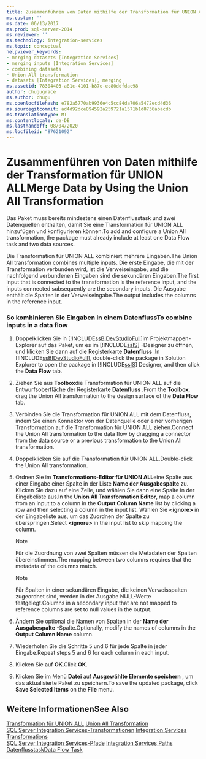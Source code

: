 ```yaml
---
title: Zusammenführen von Daten mithilfe der Transformation für UNION ALL | Microsoft-Dokumentation
ms.custom: ''
ms.date: 06/13/2017
ms.prod: sql-server-2014
ms.reviewer: ''
ms.technology: integration-services
ms.topic: conceptual
helpviewer_keywords:
- merging datasets [Integration Services]
- merging inputs [Integration Services]
- combining datasets
- Union All transformation
- datasets [Integration Services], merging
ms.assetid: 78304403-a81c-4101-b87e-ec80ddfdac98
author: chugugrace
ms.author: chugu
ms.openlocfilehash: e782a5770ab9936e4c5cc84da706a5472ecd4d36
ms.sourcegitcommit: ad4d92dce894592a259721a1571b1d8736abacdb
ms.translationtype: MT
ms.contentlocale: de-DE
ms.lasthandoff: 08/04/2020
ms.locfileid: "87621092"
---
```

# <a name="merge-data-by-using-the-union-all-transformation"></a><span data-ttu-id="8f597-102">Zusammenführen von Daten mithilfe der Transformation für UNION ALL</span><span class="sxs-lookup"><span data-stu-id="8f597-102">Merge Data by Using the Union All Transformation</span></span>
  <span data-ttu-id="8f597-103">Das Paket muss bereits mindestens einen Datenflusstask und zwei Datenquellen enthalten, damit Sie eine Transformation für UNION ALL hinzufügen und konfigurieren können.</span><span class="sxs-lookup"><span data-stu-id="8f597-103">To add and configure a Union All transformation, the package must already include at least one Data Flow task and two data sources.</span></span>  
  
 <span data-ttu-id="8f597-104">Die Transformation für UNION ALL kombiniert mehrere Eingaben.</span><span class="sxs-lookup"><span data-stu-id="8f597-104">The Union All transformation combines multiple inputs.</span></span> <span data-ttu-id="8f597-105">Die erste Eingabe, die mit der Transformation verbunden wird, ist die Verweiseingabe, und die nachfolgend verbundenen Eingaben sind die sekundären Eingaben.</span><span class="sxs-lookup"><span data-stu-id="8f597-105">The first input that is connected to the transformation is the reference input, and the inputs connected subsequently are the secondary inputs.</span></span> <span data-ttu-id="8f597-106">Die Ausgabe enthält die Spalten in der Verweiseingabe.</span><span class="sxs-lookup"><span data-stu-id="8f597-106">The output includes the columns in the reference input.</span></span>  
  
### <a name="to-combine-inputs-in-a-data-flow"></a><span data-ttu-id="8f597-107">So kombinieren Sie Eingaben in einem Datenfluss</span><span class="sxs-lookup"><span data-stu-id="8f597-107">To combine inputs in a data flow</span></span>  
  
1.  <span data-ttu-id="8f597-108">Doppelklicken Sie in [!INCLUDE[ssBIDevStudioFull](../../../includes/ssbidevstudiofull-md.md)]im Projektmappen-Explorer auf das Paket, um es im [!INCLUDE[ssIS](../../../includes/ssis-md.md)] -Designer zu öffnen, und klicken Sie dann auf die Registerkarte **Datenfluss** .</span><span class="sxs-lookup"><span data-stu-id="8f597-108">In [!INCLUDE[ssBIDevStudioFull](../../../includes/ssbidevstudiofull-md.md)], double-click the package in Solution Explorer to open the package in [!INCLUDE[ssIS](../../../includes/ssis-md.md)] Designer, and then click the **Data Flow** tab.</span></span>  
  
2.  <span data-ttu-id="8f597-109">Ziehen Sie aus **Toolbox**die Transformation für UNION ALL auf die Entwurfsoberfläche der Registerkarte **Datenfluss** .</span><span class="sxs-lookup"><span data-stu-id="8f597-109">From the **Toolbox**, drag the Union All transformation to the design surface of the **Data Flow** tab.</span></span>  
  
3.  <span data-ttu-id="8f597-110">Verbinden Sie die Transformation für UNION ALL mit dem Datenfluss, indem Sie einen Konnektor von der Datenquelle oder einer vorherigen Transformation auf die Transformation für UNION ALL ziehen.</span><span class="sxs-lookup"><span data-stu-id="8f597-110">Connect the Union All transformation to the data flow by dragging a connector from the data source or a previous transformation to the Union All transformation.</span></span>  
  
4.  <span data-ttu-id="8f597-111">Doppelklicken Sie auf die Transformation für UNION ALL.</span><span class="sxs-lookup"><span data-stu-id="8f597-111">Double-click the Union All transformation.</span></span>  
  
5.  <span data-ttu-id="8f597-112">Ordnen Sie im **Transformations-Editor für UNION ALL**eine Spalte aus einer Eingabe einer Spalte in der Liste **Name der Ausgabespalte** zu. Klicken Sie dazu auf eine Zeile, und wählen Sie dann eine Spalte in der Eingabeliste aus.</span><span class="sxs-lookup"><span data-stu-id="8f597-112">In the **Union All Transformation Editor**, map a column from an input to a column in the **Output Column Name** list by clicking a row and then selecting a column in the input list.</span></span> <span data-ttu-id="8f597-113">Wählen Sie **\<ignore>** in der Eingabeliste aus, um das Zuordnen der Spalte zu überspringen.</span><span class="sxs-lookup"><span data-stu-id="8f597-113">Select **\<ignore>** in the input list to skip mapping the column.</span></span>  
  
    > [!NOTE]  
    >  <span data-ttu-id="8f597-114">Für die Zuordnung von zwei Spalten müssen die Metadaten der Spalten übereinstimmen.</span><span class="sxs-lookup"><span data-stu-id="8f597-114">The mapping between two columns requires that the metadata of the columns match.</span></span>  
  
    > [!NOTE]  
    >  <span data-ttu-id="8f597-115">Für Spalten in einer sekundären Eingabe, die keinen Verweisspalten zugeordnet sind, werden in der Ausgabe NULL-Werte festgelegt.</span><span class="sxs-lookup"><span data-stu-id="8f597-115">Columns in a secondary input that are not mapped to reference columns are set to null values in the output.</span></span>  
  
6.  <span data-ttu-id="8f597-116">Ändern Sie optional die Namen von Spalten in der **Name der Ausgabespalte** -Spalte.</span><span class="sxs-lookup"><span data-stu-id="8f597-116">Optionally, modify the names of columns in the **Output Column Name** column.</span></span>  
  
7.  <span data-ttu-id="8f597-117">Wiederholen Sie die Schritte 5 und 6 für jede Spalte in jeder Eingabe.</span><span class="sxs-lookup"><span data-stu-id="8f597-117">Repeat steps 5 and 6 for each column in each input.</span></span>  
  
8.  <span data-ttu-id="8f597-118">Klicken Sie auf **OK**.</span><span class="sxs-lookup"><span data-stu-id="8f597-118">Click **OK**.</span></span>  
  
9. <span data-ttu-id="8f597-119">Klicken Sie im Menü **Datei** auf **Ausgewählte Elemente speichern** , um das aktualisierte Paket zu speichern.</span><span class="sxs-lookup"><span data-stu-id="8f597-119">To save the updated package, click **Save Selected Items** on the **File** menu.</span></span>  
  
## <a name="see-also"></a><span data-ttu-id="8f597-120">Weitere Informationen</span><span class="sxs-lookup"><span data-stu-id="8f597-120">See Also</span></span>  
 <span data-ttu-id="8f597-121">[Transformation für UNION ALL](union-all-transformation.md) </span><span class="sxs-lookup"><span data-stu-id="8f597-121">[Union All Transformation](union-all-transformation.md) </span></span>  
 <span data-ttu-id="8f597-122">[SQL Server Integration Services-Transformationen](integration-services-transformations.md) </span><span class="sxs-lookup"><span data-stu-id="8f597-122">[Integration Services Transformations](integration-services-transformations.md) </span></span>  
 <span data-ttu-id="8f597-123">[SQL Server Integration Services-Pfade](../integration-services-paths.md) </span><span class="sxs-lookup"><span data-stu-id="8f597-123">[Integration Services Paths](../integration-services-paths.md) </span></span>  
 [<span data-ttu-id="8f597-124">Datenflusstask</span><span class="sxs-lookup"><span data-stu-id="8f597-124">Data Flow Task</span></span>](../../control-flow/data-flow-task.md)  
  
  
